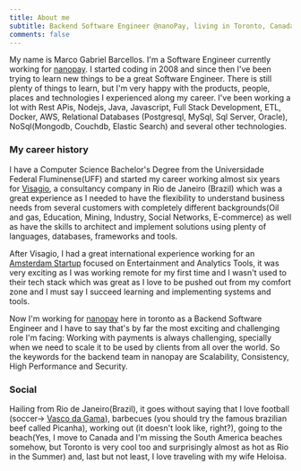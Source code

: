 ```yaml
---
title: About me
subtitle: Backend Software Engineer @nanoPay, living in Toronto, Canada.
comments: false
---
```


My name is Marco Gabriel Barcellos. I'm a Software Engineer currently working for [nanopay](https://nanopay.net/). I started coding in 2008 and since then I've been trying to learn new things to be a great Software Engineer. There is still plenty of things to learn, but I'm very happy with the products, people, places and technologies I experienced along my career. I've been working a lot with Rest APis, Nodejs, Java, Javascript, Full Stack Development, ETL, Docker, AWS, Relational Databases (Postgresql, MySql, Sql Server, Oracle), NoSql(Mongodb, Couchdb, Elastic Search) and several other technologies.

### My career history

I have a Computer Science Bachelor's Degree from the Universidade Federal Fluminense(UFF) and started my career working almost six years for [Visagio](http://visagio.com/en/), a consultancy company in Rio de Janeiro (Brazil) which was a great experience as I needed to have the flexibility to understand business needs from several customers with completely different backgrounds(Oil and gas, Education, Mining, Industry, Social Networks, E-commerce) as well as have the skills to architect and implement solutions using plenty of languages, databases, frameworks and tools. 

After Visagio, I had a great international experience working for an [Amsterdam Startup](https://hugo.events/en) focused on Entertainment and Analytics Tools, it was very exciting as I was working remote for my first time and I wasn't used to their tech stack which was great as I love to be pushed out from my comfort zone and I must say I succeed learning and implementing systems and tools. 

Now I'm working for [nanopay](https://nanopay.net/) here in toronto as a Backend Software Engineer and I have to say that's by far the most exciting and challenging role I'm facing: Working with payments is always challenging, specially when we need to scale it to be used by clients from all over the world. So the keywords for the backend team in nanopay are Scalability, Consistency, High Performance  and Security.

### Social

Hailing from Rio de Janeiro(Brazil), it goes without saying that I love football (soccer-> [Vasco da Gama](http://www.vasco.com.br/site/)), barbecues (you should try the famous brazilian beef called Picanha), working out (it doesn't look like, right?), going to the beach(Yes, I move to Canada and I'm missing the South America beaches somehow, but Toronto is very cool too and surprisingly almost as hot as Rio in the Summer) and, last but not least, I love traveling with my wife Heloisa. 